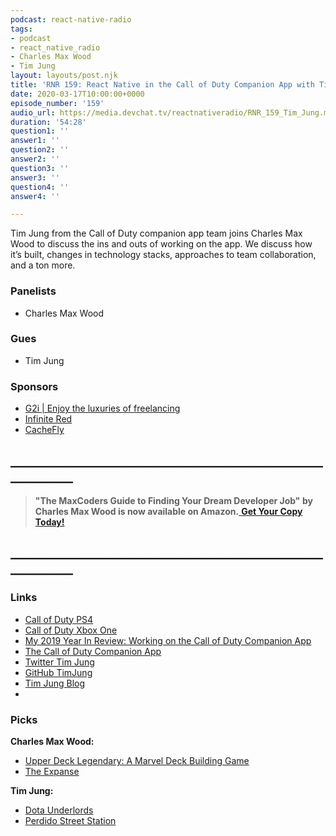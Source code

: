 ```yaml
---
podcast: react-native-radio
tags:
- podcast
- react_native_radio
- Charles Max Wood
- Tim Jung
layout: layouts/post.njk
title: 'RNR 159: React Native in the Call of Duty Companion App with Tim Jung'
date: 2020-03-17T10:00:00+0000
episode_number: '159'
audio_url: https://media.devchat.tv/reactnativeradio/RNR_159_Tim_Jung.mp3
duration: '54:28'
question1: ''
answer1: ''
question2: ''
answer2: ''
question3: ''
answer3: ''
question4: ''
answer4: ''

---
```

Tim Jung from the Call of Duty companion app team joins Charles Max Wood to discuss the ins and outs of working on the app. We discuss how it’s built, changes in technology stacks, approaches to team collaboration, and a ton more.

### **Panelists**

* Charles Max Wood

### **Gues**

* Tim Jung

### **Sponsors**

* [G2i | Enjoy the luxuries of freelancing](https://www.g2i.co/?utm_source=React_Native_Radio&utm_medium=Podcast)
* [Infinite Red](http://radio.infinite.red/)
* [CacheFly](https://www.cachefly.com/)

## **____________________________________________________________**

> **"The MaxCoders Guide to Finding Your Dream Developer Job" by Charles Max Wood is now available on Amazon.**[ **Get Your Copy Today!**](https://www.amazon.com/gp/product/B081MBL5C9/ref=as_li_ss_tl?ie=UTF8&linkCode=sl1&tag=devchattv-20&linkId=9d61363241636e2546ef46abba198746&language=en_US)

## **____________________________________________________________**

### **Links**

* [Call of Duty PS4](https://www.amazon.com/Call-Duty-Modern-Warfare-PlayStation-4/dp/B07SMLMFC6/ref=as_li_ss_tl?keywords=call%2Bof%2Bduty&qid=1582042181&sr=8-1&th=1&linkCode=sl1&tag=devchattv-20&linkId=18c5863baa468b5517a198d2e78b07bf&language=en_US)
* [Call of Duty Xbox One](https://www.amazon.com/Call-Duty-Modern-Warfare-Xbox-One/dp/B07S8XTFTS/ref=as_li_ss_tl?keywords=call%2Bof%2Bduty&qid=1582042266&sr=8-4&th=1&linkCode=sl1&tag=devchattv-20&linkId=9b2865adbab5e098bc6d7be490fa8bd6&language=en_US)
* [My 2019 Year In Review: Working on the Call of Duty Companion App](https://dev.to/timjung/my-2019-year-in-review-working-on-the-call-of-duty-companion-app-451g)
* [The Call of Duty Companion App](https://www.callofduty.com/app)
* [Twitter Tim Jung](https://twitter.com/timjungdev)
* [GitHub TimJung](https://github.com/TimJung)
* [Tim Jung Blog](https://dev.to/timjung)
* 

### **Picks**

**Charles Max Wood:**

* [Upper Deck Legendary: A Marvel Deck Building Game](https://www.amazon.com/Upper-Deck-Legendary-Marvel-Building/dp/B00A4KHEK0/ref=as_li_ss_tl?keywords=legendary&qid=1582045022&sr=8-1&linkCode=sl1&tag=devchattv-20&linkId=902b76a44c357c0ad74453d74a071b83&language=en_US)
* [The Expanse](https://amzn.to/38DniUp)

**Tim Jung:**

* [Dota Underlords](https://store.steampowered.com/app/1046930/Dota_Underlords/)
* [Perdido Street Station](https://www.amazon.com/Perdido-Street-Station-China-Mi%C3%A9ville/dp/0345459407)